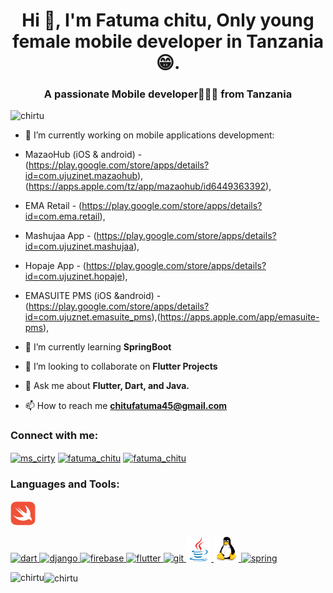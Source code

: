 <h1 align="center">Hi 👋, I'm Fatuma chitu, Only young female mobile developer in Tanzania😁.</h1>
<h3 align="center">A passionate Mobile developer👩🏻‍💻 from Tanzania</h3>


<p align="left"> <img src="https://komarev.com/ghpvc/?username=chirtu&label=Profile%20views&color=0e75b6&style=flat" alt="chirtu" /> </p>

- 🔭 I’m currently working on mobile applications development: 
-  MazaoHub (iOS & android) - (https://play.google.com/store/apps/details?id=com.ujuzinet.mazaohub), (https://apps.apple.com/tz/app/mazaohub/id6449363392),
-  EMA Retail - (https://play.google.com/store/apps/details?id=com.ema.retail), 
-  Mashujaa App - (https://play.google.com/store/apps/details?id=com.ujuzinet.mashujaa),
-  Hopaje App - (https://play.google.com/store/apps/details?id=com.ujuzinet.hopaje),
-  EMASUITE PMS (iOS &android) - (https://play.google.com/store/apps/details?id=com.ujuznet.emasuite_pms),(https://apps.apple.com/app/emasuite-pms), 

- 🌱 I’m currently learning **SpringBoot**

- 👯 I’m looking to collaborate on **Flutter Projects**

- 💬 Ask me about **Flutter, Dart, and Java.**

- 📫 How to reach me **chitufatuma45@gmail.com**

<h3 align="left">Connect with me:</h3>
<p align="left">
<a href="https://twitter.com/ms_cirty" target="blank"><img align="center" src="https://raw.githubusercontent.com/rahuldkjain/github-profile-readme-generator/master/src/images/icons/Social/twitter.svg" alt="ms_cirty" height="30" width="40" /></a>
<a href="https://linkedin.com/in/fatuma_chitu" target="blank"><img align="center" src="https://raw.githubusercontent.com/rahuldkjain/github-profile-readme-generator/master/src/images/icons/Social/linked-in-alt.svg" alt="fatuma_chitu" height="30" width="40" /></a>
<a href="https://instagram.com/fatuma_chitu" target="blank"><img align="center" src="https://raw.githubusercontent.com/rahuldkjain/github-profile-readme-generator/master/src/images/icons/Social/instagram.svg" alt="fatuma_chitu" height="30" width="40" /></a>
</p>

<h3 align="left">Languages and Tools:</h3>

<p align="left"> <a href="https://developer.apple.com/swift/" target="_blank" rel="noreferrer"> <img src="https://raw.githubusercontent.com/devicons/devicon/master/icons/swift/swift-original.svg" alt="swift" width="40" height="40"/> </a> </p>
<p align="left"> <a href="https://dart.dev" target="_blank" rel="noreferrer"> <img src="https://www.vectorlogo.zone/logos/dartlang/dartlang-icon.svg" alt="dart" width="40" height="40"/> </a> <a href="https://www.djangoproject.com/" target="_blank" rel="noreferrer"> <img src="https://cdn.worldvectorlogo.com/logos/django.svg" alt="django" width="40" height="40"/> </a> <a href="https://firebase.google.com/" target="_blank" rel="noreferrer"> <img src="https://www.vectorlogo.zone/logos/firebase/firebase-icon.svg" alt="firebase" width="40" height="40"/> </a> <a href="https://flutter.dev" target="_blank" rel="noreferrer"> <img src="https://www.vectorlogo.zone/logos/flutterio/flutterio-icon.svg" alt="flutter" width="40" height="40"/> </a> <a href="https://git-scm.com/" target="_blank" rel="noreferrer"> <img src="https://www.vectorlogo.zone/logos/git-scm/git-scm-icon.svg" alt="git" width="40" height="40"/> </a> <a href="https://www.java.com" target="_blank" rel="noreferrer"> <img src="https://raw.githubusercontent.com/devicons/devicon/master/icons/java/java-original.svg" alt="java" width="40" height="40"/> </a> <a href="https://www.linux.org/" target="_blank" rel="noreferrer"> <img src="https://raw.githubusercontent.com/devicons/devicon/master/icons/linux/linux-original.svg" alt="linux" width="40" height="40"/> </a> <a href="https://spring.io/" target="_blank" rel="noreferrer"> <img src="https://www.vectorlogo.zone/logos/springio/springio-icon.svg" alt="spring" width="40" height="40"/> </a> </p>

<p><img align="left" src="https://github-readme-stats.vercel.app/api/top-langs?username=chirtu&show_icons=true&locale=en&layout=compact" alt="chirtu" /></p>

<!-- <p>&nbsp;<img align="center" src="https://github-readme-stats.vercel.app/api?username=chirtu&show_icons=true&locale=en" alt="chirtu" /></p> -->

<p><img align="center" src="https://github-readme-streak-stats.herokuapp.com/?user=chirtu&" alt="chirtu" /></p>
